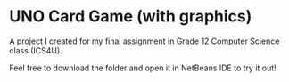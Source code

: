 # UNO Card Game (with graphics)

A project I created for my final assignment in Grade 12 Computer Science class (ICS4U).

Feel free to download the folder and open it in NetBeans IDE to try it out!
